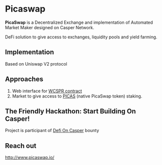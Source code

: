 # Picaswap

**PicaSwap** is a Decentralized Exchange and implementation of Automated Market Maker designed on Casper Network.

DeFi solution to give access to exchanges, liquidity pools and yield farming.

## Implementation

Based on Uniswap V2 protocol

## Approaches

1. Web interface for [WCSPR contract](https://github.com/PicaSwap/WCSPR) 
2. Market to give access to [PICAS](https://github.com/PicaSwap/PICAS-Staking) (native PicaSwap token) staking.

## The Friendly Hackathon: Start Building On Casper!

Project is participant of [Defi On Casper](https://gitcoin.co/issue/casper-network/gitcoin-hackathon/11/100026570) bounty

## Reach out

http://www.picaswap.io/
